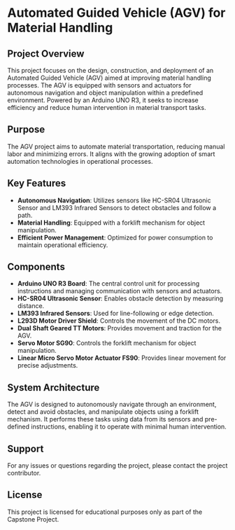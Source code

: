 # Automated Guided Vehicle (AGV) for Material Handling

## Project Overview
This project focuses on the design, construction, and deployment of an Automated Guided Vehicle (AGV) aimed at improving material handling processes. The AGV is equipped with sensors and actuators for autonomous navigation and object manipulation within a predefined environment. Powered by an Arduino UNO R3, it seeks to increase efficiency and reduce human intervention in material transport tasks.

## Purpose
The AGV project aims to automate material transportation, reducing manual labor and minimizing errors. It aligns with the growing adoption of smart automation technologies in operational processes.

## Key Features
- **Autonomous Navigation**: Utilizes sensors like HC-SR04 Ultrasonic Sensor and LM393 Infrared Sensors to detect obstacles and follow a path.
- **Material Handling**: Equipped with a forklift mechanism for object manipulation.
- **Efficient Power Management**: Optimized for power consumption to maintain operational efficiency.

## Components
- **Arduino UNO R3 Board**: The central control unit for processing instructions and managing communication with sensors and actuators.
- **HC-SR04 Ultrasonic Sensor**: Enables obstacle detection by measuring distance.
- **LM393 Infrared Sensors**: Used for line-following or edge detection.
- **L293D Motor Driver Shield**: Controls the movement of the DC motors.
- **Dual Shaft Geared TT Motors**: Provides movement and traction for the AGV.
- **Servo Motor SG90**: Controls the forklift mechanism for object manipulation.
- **Linear Micro Servo Motor Actuator FS90**: Provides linear movement for precise adjustments.

## System Architecture
The AGV is designed to autonomously navigate through an environment, detect and avoid obstacles, and manipulate objects using a forklift mechanism. It performs these tasks using data from its sensors and pre-defined instructions, enabling it to operate with minimal human intervention.

## Support

For any issues or questions regarding the project, please contact the project contributor.

## License

This project is licensed for educational purposes only as part of the Capstone Project.
